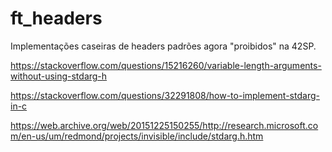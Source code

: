 # ft_headers
Implementações caseiras de headers padrões agora "proibidos" na 42SP.


https://stackoverflow.com/questions/15216260/variable-length-arguments-without-using-stdarg-h

https://stackoverflow.com/questions/32291808/how-to-implement-stdarg-in-c

https://web.archive.org/web/20151225150255/http://research.microsoft.com/en-us/um/redmond/projects/invisible/include/stdarg.h.htm
